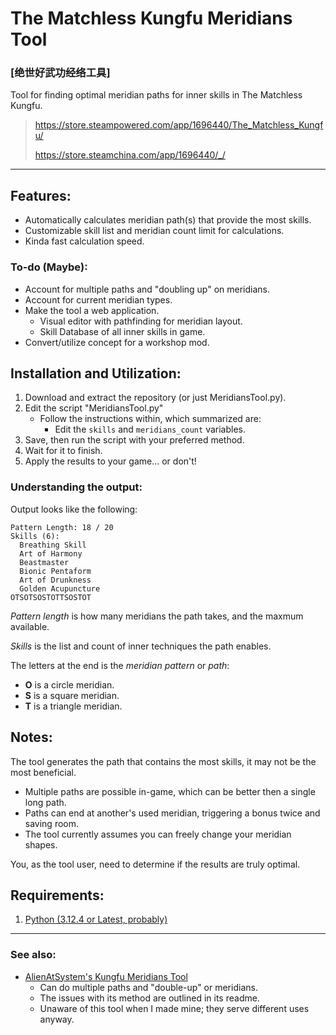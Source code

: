 #  The Matchless Kungfu Meridians Tool 
### [绝世好武功经络工具]

Tool for finding optimal meridian paths for inner skills in The Matchless Kungfu.
> https://store.steampowered.com/app/1696440/The_Matchless_Kungfu/
> 
> https://store.steamchina.com/app/1696440/_/

---

## Features:

* Automatically calculates meridian path(s) that provide the most skills.
* Customizable skill list and meridian count limit for calculations.
* Kinda fast calculation speed.

### To-do (Maybe):

* Account for multiple paths and "doubling up" on meridians.
* Account for current meridian types.
* Make the tool a web application.
    * Visual editor with pathfinding for meridian layout.
    * Skill Database of all inner skills in game.
* Convert/utilize concept for a workshop mod.

## Installation and Utilization:

1. Download and extract the repository (or just MeridiansTool.py).
2. Edit the script "MeridiansTool.py"
    * Follow the instructions within, which summarized are:
        * Edit the `skills` and `meridians_count` variables.
3. Save, then run the script with your preferred method.
4. Wait for it to finish.
5. Apply the results to your game... or don't!

### Understanding the output:

Output looks like the following:

```
Pattern Length: 18 / 20
Skills (6):
  Breathing Skill
  Art of Harmony
  Beastmaster
  Bionic Pentaform
  Art of Drunkness
  Golden Acupuncture
OTSOTSOSTOTTSOSTOT
```

*Pattern length* is how many meridians the path takes, and the maxmum available.

*Skills* is the list and count of inner techniques the path enables.

The letters at the end is the *meridian pattern* or *path*:
* **O** is a circle meridian.
* **S** is a square meridian.
* **T** is a triangle meridian.

## Notes:

The tool generates the path that contains the most skills, it may not be the most beneficial.
* Multiple paths are possible in-game, which can be better then a single long path.
* Paths can end at another's used meridian, triggering a bonus twice and saving room.
* The tool currently assumes you can freely change your meridian shapes.

You, as the tool user, need to determine if the results are truly optimal.

## Requirements:
1. [Python (3.12.4 or Latest, probably)](https://www.python.org/downloads/ "Python Homepage")

---

### See also:
* [AlienAtSystem's Kungfu Meridians Tool](https://github.com/AlienAtSystem/KungfuMeridians)
  * Can do multiple paths and "double-up" or meridians.
  * The issues with its method are outlined in its readme.
  * Unaware of this tool when I made mine; they serve different uses anyway.
